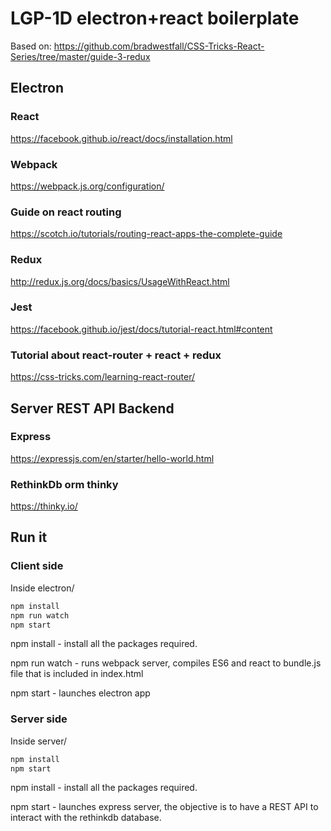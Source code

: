 # LGP-1D electron+react boilerplate

Based on: https://github.com/bradwestfall/CSS-Tricks-React-Series/tree/master/guide-3-redux
## Electron
### React
https://facebook.github.io/react/docs/installation.html
### Webpack
https://webpack.js.org/configuration/
### Guide on react routing
https://scotch.io/tutorials/routing-react-apps-the-complete-guide
### Redux
http://redux.js.org/docs/basics/UsageWithReact.html

### Jest
https://facebook.github.io/jest/docs/tutorial-react.html#content

### Tutorial about react-router + react + redux
https://css-tricks.com/learning-react-router/

## Server REST API Backend
### Express
https://expressjs.com/en/starter/hello-world.html
### RethinkDb orm thinky
https://thinky.io/

## Run it

### Client side

Inside electron/
```bash
npm install
npm run watch
npm start
```
npm install - install all the packages required.

npm run watch - runs webpack server, compiles ES6 and react to bundle.js file that is included in index.html

npm start - launches electron app

### Server side

Inside server/
```bash
npm install
npm start
```
npm install - install all the packages required.

npm start - launches express server, the objective is to have a REST API to interact with the rethinkdb database.
